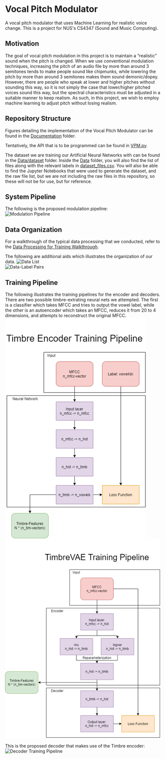 # Vocal Pitch Modulator
A vocal pitch modulator that uses Machine Learning for realistic voice change. This is a project for NUS's CS4347 (Sound and Music Computing).

## Motivation
The goal of vocal pitch modulation in this project is to maintain a “realistic” sound when the pitch is changed. When we use conventional modulation techniques, increasing the pitch of an audio file by more than around 3 semitones tends to make people sound like chipmunks, while lowering the pitch by more than around 3 semitones makes them sound demonic/dopey. However, there are people who speak at lower and higher pitches without sounding this way, so it is not simply the case that lower/higher pitched voices sound this way, but the spectral characteristics must be adjusted in a suitable manner to keep realism. As such, in this project, we wish to employ machine learning to adjust pitch without losing realism.

## Repository Structure
Figures detailing the implementation of the Vocal Pitch Modulator can be found in the [Documentation](https://github.com/zioul123/VocalPitchModulator/Documentation)  folder.

Tentatively, the API that is to be programmed can be found in [VPM.py](https://github.com/zioul123/VocalPitchModulator/VPM.py). 

The dataset we are training our Artificial Neural Networks with can be found in the [Data/dataset](https://github.com/zioul123/VocalPitchModulator/Data/dataset) folder. Inside the [Data](https://github.com/zioul123/VocalPitchModulator/Data) folder, you will also find the list of files along with the relevant labels in [dataset_files.csv](https://github.com/zioul123/VocalPitchModulator/Data/dataset_files.csv). You will also be able to find the Jupyter Notebooks that were used to generate the dataset, and the raw file list, but we are not including the raw files in this repository, so these will not be for use, but for reference.

## System Pipeline
The following is the proposed modulation pipeline:  
![Modulation Pipeline](/Documentation/Figures/Modulation_Pipeline.png)  

## Data Organization
For a walkthrough of the typical data processing that we conducted, refer to the [Data Processing for Training Walkthrough](https://github.com/zioul123/VocalPitchModulator/blob/master/Data%20Processing%20for%20Training%20Walkthrough.ipynb).

The following are additional aids which illustrates the organization of our data.
![Data List](/Documentation/Figures/Data_List.png)  
![Data-Label Pairs](/Documentation/Figures/Data-Label_Pairs.png)

## Training Pipeline
The following illustrates the training pipelines for the encoder and decoders. There are two possible timbre-extrating neural nets we attempted. The first is a classifier which takes MFCC and tries to output the vowel label, while the other is an autoencoder which takes an MFCC, reduces it from 20 to 4 dimensions, and attempts to reconstruct the original MFCC.
![Encoder Training Pipeline](/Documentation/Figures/Timbre-Enc_Training.png)
![TimbreVAE Training Pipeline](/Documentation/Figures/Timbre-VAE_Training.png)

This is the proposed decoder that makes use of the Timbre encoder:
![Decoder Training Pipeline](/Documentation/Figures/Decoder_Training.png)
